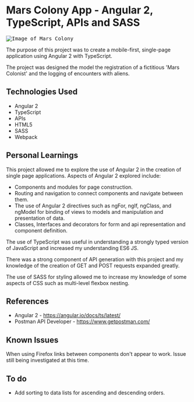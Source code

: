 # Mars Colony App - Angular 2, TypeScript, APIs and SASS

<kbd>![Image of Mars Colony](https://github.com/justinl-y/project-05/blob/master/mars-colony-app.png "Mars Colony")</kbd>

The purpose of this project was to create a mobile-first, single-page application using Angular 2 with TypeScript.

The project was designed the model the registration of a fictitious 'Mars Colonist' and the logging of encounters with aliens.

## Technologies Used

- Angular 2
- TypeScript
- APIs
- HTML5
- SASS
- Webpack

## Personal Learnings

This project allowed me to explore the use of Angular 2 in the creation of single page applications. Aspects of Angular 2 explored include: 

- Components and modules for page construction.
- Routing and navigation to connect components and navigate between them.
- The use of Angular 2 directives such as ngFor, ngIf, ngClass, and ngModel for binding of views to models and manipulation and presentation of data.
- Classes, Interfaces and decorators for form and api representation and component definition.

The use of TypeScript was useful in understanding a strongly typed version of JavaScript and increased my understanding ES6 JS.

There was a strong component of API generation with this project and my knowledge of the creation of GET and POST requests expanded greatly.

The use of SASS for styling allowed me to increase my knowledge of some aspects of CSS such as multi-level flexbox nesting.

## References

- Angular 2 - https://angular.io/docs/ts/latest/
- Postman API Developer - https://www.getpostman.com/

## Known Issues
When using Firefox links between components don't appear to work. Issue still being investigated at this time.

## To do
 - Add sorting to data lists for ascending and descending orders.
